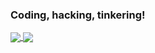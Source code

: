 ### Coding, hacking, tinkering!

<a href="https://github.com/Naohiro2g/minecraft_remote">
  <img align="center" src="https://github-readme-stats.vercel.app/api/pin/?username=Naohiro2g&repo=minecraft_remote&show_owner=true" />
</a>

<a href="https://github-readme-stats.vercel.app/api/top-langs/?username=Naohiro2g&langs_count=6&layout=compact">
  <img align="center" src="https://github-readme-stats.vercel.app/api/top-langs/?username=Naohiro2g&langs_count=6&layout=compact" />
</a>


<!--
https://github.com/anuraghazra/github-readme-stats


[![Readme Card](https://github-readme-stats.vercel.app/api/pin/?username=Naohiro2g&repo=minecraft_remote&owner=true)](https://github.com/Naohiro2g/minecraft_remote)

![Naohiro2g's github stats](https://github-readme-stats.vercel.app/api?username=Naohiro2g&count_private=true&show_icons=true&line_height=16&theme=buefy)

![Top Langs](https://github-readme-stats.vercel.app/api/top-langs/?username=Naohiro2g&langs_count=6&layout=compact)

-->

<!--
### Hi there 👋

**Naohiro2g/Naohiro2g** is a ✨ _special_ ✨ repository because its `README.md` (this file) appears on your GitHub profile.

Here are some ideas to get you started:

- 🔭 I’m currently working on ...
- 🌱 I’m currently learning ...
- 👯 I’m looking to collaborate on ...
- 🤔 I’m looking for help with ...
- 💬 Ask me about ...
- 📫 How to reach me: ...
- 😄 Pronouns: ...
- ⚡ Fun fact: ...
-->
